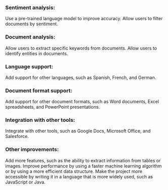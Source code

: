 ### Sentiment analysis:
Use a pre-trained language model to improve accuracy.
Allow users to filter documents by sentiment.
### Document analysis:
Allow users to extract specific keywords from documents.
Allow users to identify entities in documents.
### Language support:
Add support for other languages, such as Spanish, French, and German.
### Document format support:
Add support for other document formats, such as Word documents, Excel spreadsheets, and PowerPoint presentations.
### Integration with other tools:
Integrate with other tools, such as Google Docs, Microsoft Office, and Salesforce.
### Other improvements:
Add more features, such as the ability to extract information from tables or images.
Improve performance by using a faster machine learning algorithm or by using a more efficient data structure.
Make the project more accessible by writing it in a language that is more widely used, such as JavaScript or Java.
